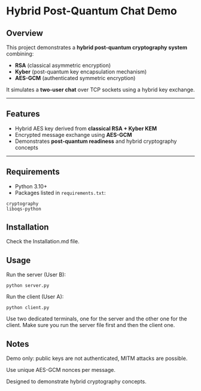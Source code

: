 # Hybrid Post-Quantum Chat Demo

## Overview
This project demonstrates a **hybrid post-quantum cryptography system** combining:

- **RSA** (classical asymmetric encryption)  
- **Kyber** (post-quantum key encapsulation mechanism)  
- **AES-GCM** (authenticated symmetric encryption)

It simulates a **two-user chat** over TCP sockets using a hybrid key exchange.

---

## Features
- Hybrid AES key derived from **classical RSA + Kyber KEM**  
- Encrypted message exchange using **AES-GCM**  
- Demonstrates **post-quantum readiness** and hybrid cryptography concepts  

---

## Requirements
- Python 3.10+  
- Packages listed in `requirements.txt`:

```text
cryptography
liboqs-python
```
## Installation
Check the Installation.md file.

## Usage

Run the server (User B):
```
python server.py
```

Run the client (User A):
```
python client.py
```

Use two dedicated terminals, one for the server and the other one for the client. Make sure you run the server file first and then the client one.

## Notes

Demo only: public keys are not authenticated, MITM attacks are possible.

Use unique AES-GCM nonces per message.

Designed to demonstrate hybrid cryptography concepts.
